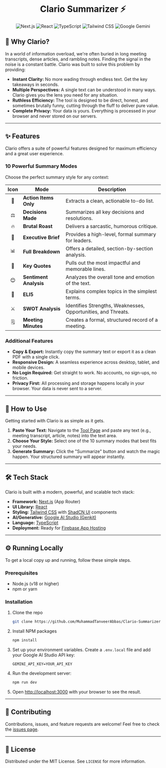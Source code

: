 <h1 align="center">Clario Summarizer ⚡</h1>
<p align="center">
  <img src="https://img.shields.io/badge/Next.js-000000?style=for-the-badge&logo=nextdotjs&logoColor=white" alt="Next.js" />
  <img src="https://img.shields.io/badge/React-20232A?style=for-the-badge&logo=react&logoColor=61DAFB" alt="React" />
  <img src="https://img.shields.io/badge/TypeScript-3178C6?style=for-the-badge&logo=typescript&logoColor=white" alt="TypeScript" />
  <img src="https://img.shields.io/badge/Tailwind_CSS-38B2AC?style=for-the-badge&logo=tailwind-css&logoColor=white" alt="Tailwind CSS" />
  <img src="https://img.shields.io/badge/Google_Gemini-4285F4?style=for-the-badge&logo=google-gemini&logoColor=white" alt="Google Gemini" />
</p>

## 🤔 Why Clario?

In a world of information overload, we're often buried in long meeting transcripts, dense articles, and rambling notes. Finding the signal in the noise is a constant battle. Clario was built to solve this problem by providing:

- **Instant Clarity:** No more wading through endless text. Get the key takeaways in seconds.
- **Multiple Perspectives:** A single text can be understood in many ways. Clario gives you the lens you need for any situation.
- **Ruthless Efficiency:** The tool is designed to be direct, honest, and sometimes brutally funny, cutting through the fluff to deliver pure value.
- **Complete Privacy:** Your data is yours. Everything is processed in your browser and never stored on our servers.

---

## ✨ Features

Clario offers a suite of powerful features designed for maximum efficiency and a great user experience.

### 10 Powerful Summary Modes

Choose the perfect summary style for any context:

| Icon | Mode                   | Description                                                   |
| :--: | ---------------------- | ------------------------------------------------------------- |
|  📝  | **Action Items Only**  | Extracts a clean, actionable to-do list.                      |
|  ⚖️  | **Decisions Made**     | Summarizes all key decisions and resolutions.                 |
|  🔥  | **Brutal Roast**       | Delivers a sarcastic, humorous critique.                      |
|  👔  | **Executive Brief**    | Provides a high-level, formal summary for leaders.            |
|  📊  | **Full Breakdown**     | Offers a detailed, section-by-section analysis.               |
|  💬  | **Key Quotes**         | Pulls out the most impactful and memorable lines.             |
|  😊  | **Sentiment Analysis** | Analyzes the overall tone and emotion of the text.            |
|  👶  | **ELI5**               | Explains complex topics in the simplest terms.                |
|  ⚔️  | **SWOT Analysis**      | Identifies Strengths, Weaknesses, Opportunities, and Threats. |
|  🗒️  | **Meeting Minutes**    | Creates a formal, structured record of a meeting.             |

### Additional Features

- **Copy & Export:** Instantly copy the summary text or export it as a clean PDF with a single click.
- **Responsive Design:** A seamless experience across desktop, tablet, and mobile devices.
- **No Login Required:** Get straight to work. No accounts, no sign-ups, no friction.
- **Privacy First:** All processing and storage happens locally in your browser. Your data is never sent to a server.

---

## 🚀 How to Use

Getting started with Clario is as simple as it gets.

1.  **Paste Your Text:** Navigate to the [Tool Page](https://clario-summarizer.vercel.app) and paste any text (e.g., meeting transcript, article, notes) into the text area.
2.  **Choose Your Style:** Select one of the 10 summary modes that best fits your needs.
3.  **Generate Summary:** Click the "Summarize" button and watch the magic happen. Your structured summary will appear instantly.

---

## 🛠️ Tech Stack

Clario is built with a modern, powerful, and scalable tech stack:

- **Framework:** [Next.js](https://nextjs.org/) (App Router)
- **UI Library:** [React](https://react.dev/)
- **Styling:** [Tailwind CSS](https://tailwindcss.com/) with [ShadCN UI](https://ui.shadcn.com/) components
- **AI/Generative:** [Google AI Studio (Genkit)](https://firebase.google.com/docs/genkit)
- **Language:** [TypeScript](https://www.typescriptlang.org/)
- **Deployment:** Ready for [Firebase App Hosting](https://firebase.google.com/docs/app-hosting)

---

## ⚙️ Running Locally

To get a local copy up and running, follow these simple steps.

### Prerequisites

- Node.js (v18 or higher)
- npm or yarn

### Installation

1.  Clone the repo
    ```sh
    git clone https://github.com/MuhammadTanveerAbbas/Clario-Summarizer
    ```
2.  Install NPM packages
    ```sh
    npm install
    ```
3.  Set up your environment variables. Create a `.env.local` file and add your Google AI Studio API key:
    ```env
    GEMINI_API_KEY=YOUR_API_KEY
    ```
4.  Run the development server:
    ```sh
    npm run dev
    ```
5.  Open [http://localhost:3000](http://localhost:3000) with your browser to see the result.

---

## 🤝 Contributing

Contributions, issues, and feature requests are welcome! Feel free to check the [issues page](https://github.com/your-username/clario/issues).

---

## 📜 License

Distributed under the MIT License. See `LICENSE` for more information.
